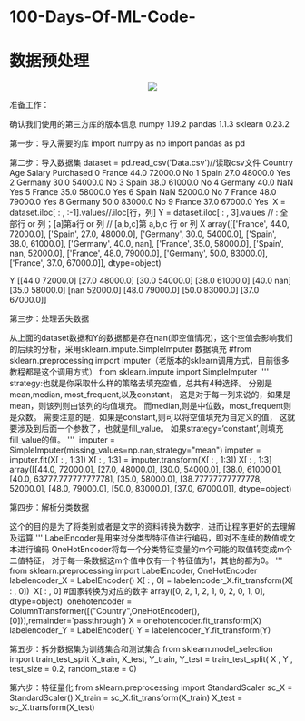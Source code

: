 # 100-Days-Of-ML-Code-
# 数据预处理

<p align="center">
  <img src="https://github.com/MachineLearning100/100-Days-Of-ML-Code/blob/master/Info-graphs/Day%201.jpg">
</p>


准备工作：

确认我们使用的第三方库的版本信息
numpy                              1.19.2
pandas                              1.1.3
sklearn                               0.23.2


第一步：导入需要的库
import numpy as np
import pandas as pd


第二步：导入数据集
dataset = pd.read_csv('Data.csv')//读取csv文件
​
Country  Age  Salary  Purchased
0  France  44.0  72000.0  No
1  Spain  27.0  48000.0  Yes
2  Germany  30.0  54000.0  No
3  Spain  38.0  61000.0  No
4  Germany  40.0  NaN  Yes
5  France  35.0  58000.0  Yes
6  Spain  NaN  52000.0  No
7  France  48.0  79000.0  Yes
8  Germany  50.0  83000.0  No
9  France  37.0  67000.0  Yes
​
X = dataset.iloc[ : , :-1].values//.iloc[行，列]
Y = dataset.iloc[ : , 3].values  // : 全部行 or 列；[a]第a行 or 列
                                 // [a,b,c]第 a,b,c 行 or 列
X
array([['France', 44.0, 72000.0],
       ['Spain', 27.0, 48000.0],
       ['Germany', 30.0, 54000.0],
       ['Spain', 38.0, 61000.0],
       ['Germany', 40.0, nan],
       ['France', 35.0, 58000.0],
       ['Spain', nan, 52000.0],
       ['France', 48.0, 79000.0],
       ['Germany', 50.0, 83000.0],
       ['France', 37.0, 67000.0]], dtype=object)
 
 Y
[[44.0 72000.0]
 [27.0 48000.0]
 [30.0 54000.0]
 [38.0 61000.0]
 [40.0 nan]
 [35.0 58000.0]
 [nan 52000.0]
 [48.0 79000.0]
 [50.0 83000.0]
 [37.0 67000.0]] 


第三步：处理丢失数据

从上面的dataset数据和Y的数据都是存在nan(即空值情况)，这个空值会影响我们的后续的分析，采用sklearn.impute.Simplelmputer 数据填充
#from sklearn.preprocessing import Imputer（老版本的sklearn调用方式，目前很多教程都是这个调用方式）
from sklearn.impute  import SimpleImputer
​
'''
strategy:也就是你采取什么样的策略去填充空值，总共有4种选择。
分别是mean,median, most_frequent,以及constant，
这是对于每一列来说的，如果是mean，则该列则由该列的均值填充。
而median,则是中位数，most_frequent则是众数。
需要注意的是，如果是constant,则可以将空值填充为自定义的值，
这就要涉及到后面一个参数了，也就是fill_value。
如果strategy=‘constant’,则填充fill_value的值。
'''
​
imputer = SimpleImputer(missing_values=np.nan,strategy="mean")
imputer = imputer.fit(X[ : , 1:3])
X[ : , 1:3] = imputer.transform(X[ : , 1:3])
​
X[ : , 1:3]
array([[44.0, 72000.0],
       [27.0, 48000.0],
       [30.0, 54000.0],
       [38.0, 61000.0],
       [40.0, 63777.77777777778],
       [35.0, 58000.0],
       [38.77777777777778, 52000.0],
       [48.0, 79000.0],
       [50.0, 83000.0],
       [37.0, 67000.0]], dtype=object)
​


第四步：解析分类数据

这个的目的是为了将类别或者是文字的资料转换为数字，进而让程序更好的去理解及运算
'''
LabelEncoder是用来对分类型特征值进行编码，即对不连续的数值或文本进行编码
OneHotEncoder将每一个分类特征变量的m个可能的取值转变成m个二值特征，
对于每一条数据这m个值中仅有一个特征值为1，其他的都为0。
'''
​
from sklearn.preprocessing import LabelEncoder, OneHotEncoder
​
labelencoder_X = LabelEncoder()
X[ : , 0] = labelencoder_X.fit_transform(X[ : , 0])
​
X[ : , 0] #国家转换为对应的数字
array([0, 2, 1, 2, 1, 0, 2, 0, 1, 0], dtype=object)
​
onehotencoder = ColumnTransformer([("Country",OneHotEncoder(),[0])],remainder='passthrough')
X = onehotencoder.fit_transform(X)
labelencoder_Y = LabelEncoder()
Y =  labelencoder_Y.fit_transform(Y)
​


第五步：拆分数据集为训练集合和测试集合
from sklearn.model_selection import train_test_split
X_train, X_test, Y_train, Y_test = train_test_split( X , Y , test_size = 0.2, random_state = 0)


第六步：特征量化
from sklearn.preprocessing import StandardScaler
sc_X = StandardScaler()
X_train = sc_X.fit_transform(X_train)
X_test = sc_X.transform(X_test)
